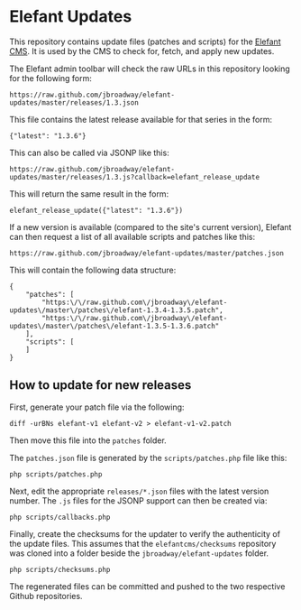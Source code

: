 # Elefant Updates

This repository contains update files (patches and scripts) for the
[Elefant CMS](http://www.elefantcms.com/). It is used by the CMS to
check for, fetch, and apply new updates.

The Elefant admin toolbar will check the raw URLs in this repository
looking for the following form:

	https://raw.github.com/jbroadway/elefant-updates/master/releases/1.3.json

This file contains the latest release available for that series in the form:

	{"latest": "1.3.6"}

This can also be called via JSONP like this:

	https://raw.github.com/jbroadway/elefant-updates/master/releases/1.3.js?callback=elefant_release_update

This will return the same result in the form:

	elefant_release_update({"latest": "1.3.6"})

If a new version is available (compared to the site's current version),
Elefant can then request a list of all available scripts and patches
like this:

	https://raw.github.com/jbroadway/elefant-updates/master/patches.json

This will contain the following data structure:

	{
		"patches": [
			"https:\/\/raw.github.com\/jbroadway\/elefant-updates\/master\/patches\/elefant-1.3.4-1.3.5.patch",
			"https:\/\/raw.github.com\/jbroadway\/elefant-updates\/master\/patches\/elefant-1.3.5-1.3.6.patch"
		],
		"scripts": [
		]
	}

## How to update for new releases

First, generate your patch file via the following:

	diff -urBNs elefant-v1 elefant-v2 > elefant-v1-v2.patch

Then move this file into the `patches` folder.

The `patches.json` file is generated by the `scripts/patches.php` file like this:

	php scripts/patches.php

Next, edit the appropriate `releases/*.json` files with the latest version number.
The `.js` files for the JSONP support can then be created via:

	php scripts/callbacks.php

Finally, create the checksums for the updater to verify the authenticity of the
update files. This assumes that the `elefantcms/checksums` repository was cloned
into a folder beside the `jbroadway/elefant-updates` folder.

	php scripts/checksums.php

The regenerated files can be committed and pushed to the two respective Github
repositories.
